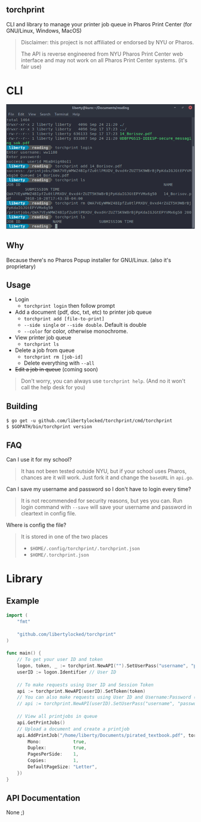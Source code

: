 torchprint
---
CLI and library to manage your printer job queue in Pharos Print Center (for GNU/Linux, Windows, MacOS)

> Disclaimer: this project is not affiliated or endorsed by NYU or Pharos.
>
> The API is reverse engineered from NYU Pharos Print Center web interface and may not work on all Pharos Print Center systems.
> (it's fair use)

# CLI

![screenshot-of-cli-in-gnome-terminal](images/screen1.png)

## Why
Because there's no Pharos Popup installer for GNU/Linux. (also it's proprietary)

## Usage
- Login
  - `torchprint login` then follow prompt
- Add a document (pdf, doc, txt, etc) to printer job queue
  - `torchprint add [file-to-print]`
  - `--side single` or `--side double`. Default is double
  - `--color` for color, otherwise monochrome.
- View printer job queue
  - `torchprint ls`
- Delete a job from queue
  - `torchprint rm [job-id]`
  - Delete everything with `--all`
- ~~Edit a job in queue~~ (coming soon)

> Don't worry, you can always use `torchprint help`. (And no it won't call the help desk for you)

## Building
```
$ go get -u github.com/libertylocked/torchprint/cmd/torchprint
$ $GOPATH/bin/torchprint version
```

## FAQ
Can I use it for my school?
> It has not been tested outside NYU, but if your school uses Pharos, chances are it will work. Just fork it and change the `baseURL` in `api.go`.

Can I save my username and password so I don't have to login every time?
> It is not recommended for security reasons, but yes you can.
> Run login command with `--save` will save your username and password in cleartext in config file.

Where is config the file?
> It is stored in one of the two places
> - `$HOME/.config/torchprint/.torchprint.json`
> - `$HOME/.torchprint.json`

# Library
## Example
```go
import (
	"fmt"

	"github.com/libertylocked/torchprint"
)

func main() {
	// To get your user ID and token
	logon, token, _ := torchprint.NewAPI("").SetUserPass("username", "password")
	userID := logon.Identifier // User ID

	// To make requests using User ID and Session Token
	api := torchprint.NewAPI(userID).SetToken(token)
	// You can also make requests using User ID and Username:Password (instead of token)
	// api := torchprint.NewAPI(userID).SetUserPass("username", "password")

	// View all printjobs in queue
	api.GetPrintJobs()
	// Upload a document and create a printjob
	api.AddPrintJob("/home/liberty/Documents/pirated_textbook.pdf", torchprint.FinishingOptions{
		Mono:            true,
		Duplex:          true,
		PagesPerSide:    1,
		Copies:          1,
		DefaultPageSize: "Letter",
	})
}
```

## API Documentation
None ;)
